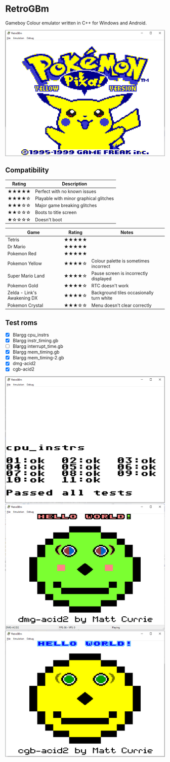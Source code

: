 ﻿# RetroGBm
Gameboy Colour emulator written in C++ for Windows and Android.

![Pokemon Yellow](/Images/pokemon_yellow.png)

## Compatibility

| Rating		| Description |
| -----------	| ----------- |
| ★★★★★		| Perfect with no known issues |
| ★★★★☆		| Playable with minor graphical glitches |
| ★★★☆☆		| Major game breaking glitches |
| ★★☆☆☆		| Boots to title screen |
| ★☆☆☆☆		| Doesn't boot |

| Game				| Rating	| Notes				|
|-------------------|-----------|-------------------|
| Tetris			| ★★★★★ |  |
| Dr Mario		    | ★★★★★ |  |
| Pokemon Red		| ★★★★★ |  |
| Pokemon Yellow    | ★★★★☆ | Colour palette is sometimes incorrect |
| Super Mario Land  | ★★★★☆ | Pause screen is incorrectly displayed |
| Pokemon Gold		| ★★★★☆ | RTC doesn't work |
| Zelda - Link's Awakening DX | ★★★★☆ | Background tiles occasionally turn white |
| Pokemon Crystal	| ★★★☆☆ | Menu doesn't clear correctly |

## Test roms

- [x] Blargg cpu_instrs
- [x] Blargg instr_timing.gb
- [ ] Blargg interrupt_time.gb
- [x] Blargg mem_timing.gb
- [x] Blargg mem_timing-2.gb
- [x] dmg-acid2
- [x] cgb-acid2

![Blargg cpu_instrs](/Images/blargg_cpu_instrs.png)
![dmg-acid2](/Images/dmg_acid2.png)
![cgb-acid2](/Images/cgb_acid2.png)
